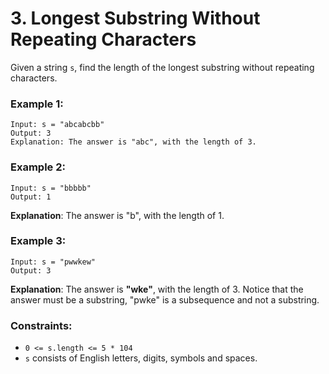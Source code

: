 # 3. Longest Substring Without Repeating Characters

Given a string `s`, find the length of the longest
substring
without repeating characters.



### Example 1:

```
Input: s = "abcabcbb"
Output: 3
Explanation: The answer is "abc", with the length of 3.
```
### Example 2:

```
Input: s = "bbbbb"
Output: 1
```
**Explanation**: The answer is "b", with the length of 1.

### Example 3:

```
Input: s = "pwwkew"
Output: 3
```
**Explanation**: The answer is **"wke"**, with the length of 3.
Notice that the answer must be a substring, "pwke" is a subsequence and not a substring.


### Constraints:

- `0 <= s.length <= 5 * 104`
- `s` consists of English letters, digits, symbols and spaces.